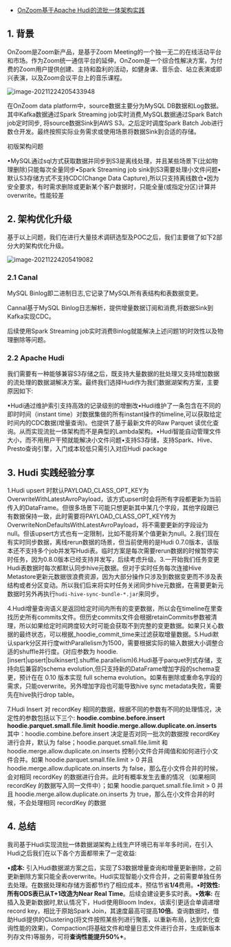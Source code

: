 - [OnZoom基于Apache Hudi的流批一体架构实践](https://mp.weixin.qq.com/s/QYyq6skUc7Yz_Xow3qUd5g)

## 1. 背景 

OnZoom是Zoom新产品，是基于Zoom  Meeting的一个独一无二的在线活动平台和市场。作为Zoom统一通信平台的延伸，OnZoom是一个综合性解决方案，为付费的Zoom用户提供创建、主持和盈利的活动，如健身课、音乐会、站立表演或即兴表演，以及Zoom会议平台上的音乐课程。

![image-20211224205433948](https://gitee.com/er-huomeng/img/raw/master/img/image-20211224205433948.png)

在OnZoom data platform中，source数据主要分为MySQL DB数据和Log数据。其中Kafka数据通过Spark Streaming  job实时消费,MySQL数据通过Spark Batch job定时同步, 将source数据Sink到AWS S3。之后定时调度Spark  Batch Job进行数仓开发。最终按照实际业务需求或使用场景将数据Sink到合适的存储。

初版架构问题

•MySQL通过sql方式获取数据并同步到S3是离线处理，并且某些场景下(比如物理删除)只能每次全量同步•Spark Streaming job sink到S3需要处理小文件问题•默认S3存储方式不支持CDC(Change Data Capture),所以只支持离线数仓•因为安全要求，有时需求删除或更新某个客户数据时，只能全量(或指定分区)计算并overwrite。性能较差

## 2. 架构优化升级

基于以上问题，我们在进行大量技术调研选型及POC之后，我们主要做了如下2部分大的架构优化升级。

![image-20211224205419082](https://gitee.com/er-huomeng/img/raw/master/img/image-20211224205419082.png)

### 2.1 Canal 

MySQL Binlog即二进制日志,它记录了MySQL所有表结构和表数据变更。

Cannal基于MySQL Binlog日志解析，提供增量数据订阅和消费,将数据Sink到Kafka实现CDC。

后续使用Spark Streaming job实时消费Binlog就能解决上述问题1的时效性以及物理删除等问题。

### 2.2 Apache Hudi

我们需要有一种能够兼容S3存储之后，既支持大量数据的批处理又支持增加数据的流处理的数据湖解决方案。最终我们选择Hudi作为我们数据湖架构方案，主要原因如下:

•Hudi通过维护索引支持高效的记录级别的增删改•Hudi维护了一条包含在不同的即时时间（instant time）对数据集做的所有instant操作的timeline,可以获取给定时间内的CDC数据(增量查询)。也提供了基于最新文件的Raw  Parquet 读优化查询。从而实现流批一体架构而不是典型的Lambda架构。•Hudi智能自动管理文件大小，而不用用户干预就能解决小文件问题•支持S3存储，支持Spark、Hive、Presto查询引擎，入门成本较低只需引入对应Hudi package

## 3. Hudi 实践经验分享

1.Hudi upsert  时默认PAYLOAD_CLASS_OPT_KEY为OverwriteWithLatestAvroPayload，该方式upsert时会将所有字段都更新为当前传入的DataFrame。但很多场景下可能只想更新其中某几个字段，其他字段跟已有数据保持一致，此时需要将PAYLOAD_CLASS_OPT_KEY传为OverwriteNonDefaultsWithLatestAvroPayload，将不需要更新的字段设为null。但该upsert方式也有一定限制，比如不能将某个值更新为null。2.我们现在有实时同步数据，离线rerun数据的场景，但当前使用的是Hudi 0.7.0版本，该版本还不支持多个job并发写Hudi表。临时方案是每次需要rerun数据的时候暂停实时任务，因为0.8.0版本已经支持并发写，后续考虑升级。3.一开始我们任务变更Hudi表数据时每次都默认同步hive元数据。但对于实时任务每次连接Hive  Metastore更新元数据很浪费资源，因为大部分操作只涉及到数据变更而不涉及表结构或者分区变动。所以我们后来将实时任务关闭同步hive元数据，在需要更新元数据时另外再执行`hudi-hive-sync-bundle-*.jar`来同步。

4.Hudi增量查询语义是返回给定时间内所有的变更数据，所以会在timeline在里查找历史所有commits文件。但历史commits文件会根据retainCommits参数被清理，所以如果给定时间跨度较大时可能会获取不到完整的变更数据。如果只关心数据的最终状态，可以根据_hoodie_commit_time来过滤获取增量数据。5.Hudi默认spark分区并行度withParallelism为1500，需要根据实际的输入数据大小调整合适的shuffle并行度。(对应参数为 hoodie.[insert|upsert|bulkinsert].shuffle.parallelism)6.Hudi基于parquet列式存储，支持向后兼容的schema evolution,但只支持新的DataFrame增加字段的schema变更，预计在在 0.10 版本实现 full schema  evolution。如果有删除或重命名字段的需求，只能overwrite。另外增加字段也可能导致hive sync  metadata失败，需要先在hive执行drop table。

7.Hudi Insert 对 recordKey 相同的数据，根据不同的参数有不同的处理情况，决定性的参数包括以下三个:  **hoodie.combine.before.insert**  **hoodie.parquet.small.file.limit**  **hoodie.merge.allow.duplicate.on.inserts**  其中：hoodie.combine.before.insert 决定是否对同一批次的数据按 recordKey 进行合并，默认为 false；hoodie.parquet.small.file.limit  和hoodie.merge.allow.duplicate.on.inserts 控制小文件合并阈值和如何进行小文件合并。如果  hoodie.parquet.small.file.limit > 0 并且  hoodie.merge.allow.duplicate.on.inserts 为 false，那么在小文件合并的时候，会对相同  recordKey 的数据进行合并。此时有概率发生去重的情况 （如果相同 recordKey 的数据写入同一文件中）；如果  hoodie.parquet.small.file.limit > 0 并且  hoodie.merge.allow.duplicate.on.inserts 为 true，那么在小文件合并的时候，不会处理相同  recordKey 的数据

## 4. 总结

我司基于Hudi实现流批一体数据湖架构上线生产环境已有半年多时间，在引入Hudi之后我们在以下各个方面都带来了一定收益:

•**成本:** 引入Hudi数据湖方案之后，实现了S3数据增量查询和增量更新删除，之前更新删除方案只能全表overwrite。Hudi实现智能小文件合并，之前需要单独任务去处理。在数据处理和存储方面都节约了相应成本，预估节省**1/4**费用。•**时效性:** **所有ODS表已从T+1改造为Near Real Time**。后续会建设更多实时表。•**效率:** 在插入及更新数据时,默认情况下，Hudi使用Bloom Index，该索引更适合单调递增record key，相比于原始Spark Join，其速度最高可提高**10倍**。查询数据时，借助Hudi提供的Clustering(将文件按照某些列进行聚簇，以重新布局，达到优化查询性能的效果)，Compaction(将基础文件和增量日志文件进行合并，生成新版本列存文件)等服务，可将**查询性能提升50%+**。